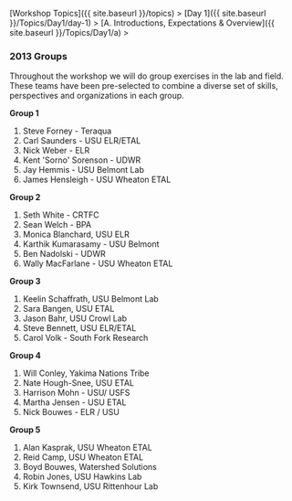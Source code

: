 [Workshop Topics]({{ site.baseurl }}/topics)‎ > ‎[Day 1]({{ site.baseurl }}/Topics/Day1/day-1)‎‎ > ‎[A. Introductions, Expectations & Overview]({{ site.baseurl }}/Topics/Day1/a)‎ > ‎

### 2013 Groups



Throughout the workshop we will do group exercises in the lab and field. These teams have been pre-selected to combine a diverse set of skills, perspectives and organizations in each group.

**Group 1**

1. Steve Forney - Teraqua
2. Carl Saunders - USU ELR/ETAL
3. Nick Weber - ELR
4. Kent 'Sorno' Sorenson - UDWR
5. Jay Hemmis - USU Belmont Lab
6. James Hensleigh - USU Wheaton ETAL

**Group 2**

1. Seth White - CRTFC
2. Sean Welch - BPA
3. Monica Blanchard, USU ELR
4. Karthik Kumarasamy - USU Belmont
5. Ben Nadolski - UDWR
6. Wally MacFarlane - USU Wheaton ETAL

**Group 3**

1. Keelin Schaffrath, USU Belmont Lab
2. Sara Bangen, USU ETAL
3. Jason Bahr, USU Crowl Lab
4. Steve Bennett, USU ELR/ETAL
5. Carol Volk - South Fork Research

**Group 4**

1. Will Conley, Yakima Nations Tribe
2. Nate Hough-Snee, USU ETAL
3. Harrison Mohn - USU/ USFS
4. Martha Jensen - USU ETAL
5. Nick Bouwes - ELR / USU

**Group 5**

1. Alan Kasprak, USU Wheaton ETAL
2. Reid Camp, USU Wheaton ETAL
3. Boyd Bouwes, Watershed Solutions
4. Robin Jones, USU Hawkins Lab
5. Kirk Townsend, USU Rittenhour Lab